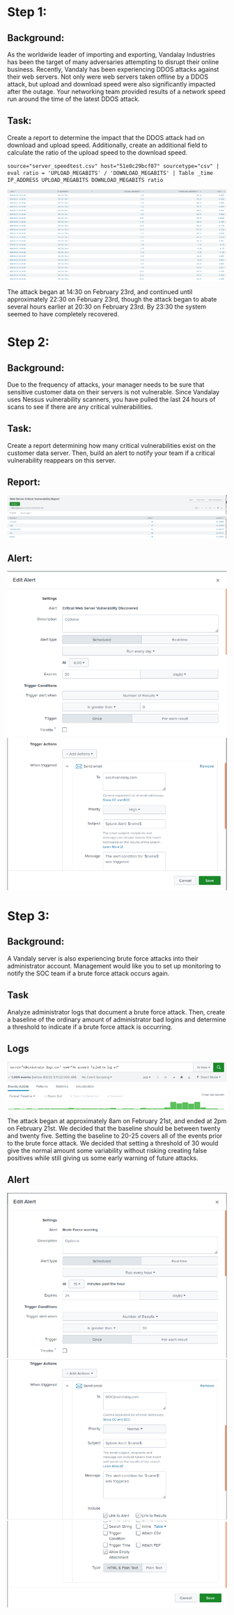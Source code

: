 <h1>Step 1:</h1>
<h2>Background:</h2>
As the worldwide leader of importing and exporting, Vandalay Industries has been the target of many adversaries attempting to disrupt their online business. Recently, Vandaly has been experiencing DDOS attacks against their web servers. Not only were web servers taken offline by a DDOS attack, but upload and download speed were also significantly impacted after the outage. Your networking team provided results of a network speed run around the time of the latest DDOS attack.
<h2>Task:</h2>
Create a report to determine the impact that the DDOS attack had on download and upload speed. Additionally, create an additional field to calculate the ratio of the upload speed to the download speed.

    source="server_speedtest.csv" host="51e0c29bcf07" sourcetype="csv" | eval ratio = 'UPLOAD_MEGABITS' / 'DOWNLOAD_MEGABITS' | Table _time IP_ADDRESS UPLOAD_MEGABITS DOWNLOAD_MEGABITS ratio
![](/HW-19/Step_1_Table.png)

The attack began at 14:30 on February 23rd, and continued until approximately 22:30 on February 23rd, though the attack began to abate several hours earlier at 20:30 on February 23rd. By 23:30 the system seemed to have completely recovered.  

<h1>Step 2:</h1>
<h2>Background:</h2>
Due to the frequency of attacks, your manager needs to be sure that sensitive customer data on their servers is not vulnerable. Since Vandalay uses Nessus vulnerability scanners, you have pulled the last 24 hours of scans to see if there are any critical vulnerabilities.
<h2>Task:</h2>
 Create a report determining how many critical vulnerabilities exist on the customer data server. Then, build an alert to notify your team if a critical vulnerability reappears on this server.
 <h2>Report:</h2>

![](/HW-19/step_2_report.png)
<h2>Alert:</h2>

![](/HW-19/Step_2_Alert_1.png)
![](/HW-19/Step_2_Alert_2.png)

<h1>Step 3:</h1>
<h2>Background:</h2>
A Vandaly server is also experiencing brute force attacks into their administrator account. Management would like you to set up monitoring to notify the SOC team if a brute force attack occurs again.
<h2>Task</h2>
Analyze administrator logs that document a brute force attack. Then, create a baseline of the ordinary amount of administrator bad logins and determine a threshold to indicate if a brute force attack is occurring.
<h2>Logs</h2>

![](/HW-19/Step_3_Graph.png)

The attack began at approximately 8am on February 21st, and ended at 2pm on February 21st. We decided that the baseline should be between twenty and twenty five. Setting the baseline to 20-25 covers all of the events prior to the brute force attack. We decided that setting a threshold of 30 would give the normal amount some variability without risking creating false positives while still giving us some early warning of future attacks.

<h2>Alert</h2>

![](/HW-19/Step_3_Alert_1.png)
![](/HW-19/Step_3_Alert_2.png)
![](/HW-19/Step_3_Alert_3.png)
